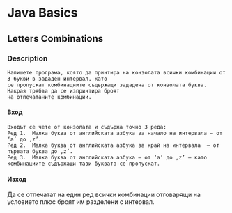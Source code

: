 # Java Basics

## Letters Combinations

### Description

    Напишете програма, която да принтира на конзолата всички комбинации от 3 букви в зададен интервал, като
    се пропускат комбинациите съдържащи зададена от конзолата буква. Накрая трябва да се изпринтира броят 
    на отпечатаните комбинации.

#### Вход

    Входът се чете от конзолата и съдържа точно 3 реда: 
    Ред 1.	Малка буква от английската азбука за начало на интервала – от ‘a’ до ‚z’. 
    Ред 2.	Малка буква от английската азбука за край на интервала  – от първата буква до ‚z’. 
    Ред 3.	Малка буква от английската азбука – от ‘a’ до ‚z’ – като комбинациите съдържащи тази буквата се пропускат. 

#### Изход

Да се отпечатат на един ред всички комбинации отговарящи на условието плюс броят им разделени с интервал.